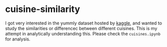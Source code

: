 # cuisine-similarity
I got very interested in the yummly dataset hosted by <a href="https://www.kaggle.com/c/whats-cooking">kaggle</a>, and wanted to study the similarities or differencec between different cuisines. This is my attempt in analytically understanding this. Please check the `cuisines.ipynb` for analysis.
